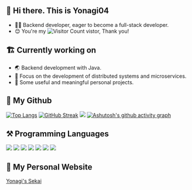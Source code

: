 ## 👋 Hi there. This is Yonagi04
+ 👨‍💻 Backend developer, eager to become a full-stack developer.
+ 😊 You're my ![Visitor Count](https://profile-counter.glitch.me/Yonagi04/count.svg) vistor, Thank you!
## 🏗️ Currently working on
+ 🌏 Backend development with Java.
+ 🧐 Focus on the development of distributed systems and microservices.
+ 🧰 Some useful and meaningful personal projects.
## 🚀 My Github
[![Top Langs](https://github-readme-stats.vercel.app/api/top-langs/?username=Yonagi04&layout=compact)](https://github.com/anuraghazra/github-readme-stats)
[![GitHub Streak](https://streak-stats.demolab.com/?user=Yonagi04)](https://git.io/streak-stats)
![](https://github-readme-stats.vercel.app/api?username=yonagi04&hide=issues&title_color=7ebdff&text_color=777)
[![Ashutosh's github activity graph](https://github-readme-activity-graph.vercel.app/graph?username=Yonagi04&theme=xcode)](https://github.com/ashutosh00710/github-readme-activity-graph)
## ⚒️ Programming Languages
![](https://img.shields.io/badge/Java-ED8B00?style=for-the-badge&logo=openjdk&logoColor=white)
![](https://img.shields.io/badge/C%2B%2B-00599C?style=for-the-badge&logo=c%2B%2B&logoColor=white)
![](https://img.shields.io/badge/Python-14354C?style=for-the-badge&logo=python&logoColor=white)
![](https://img.shields.io/badge/JavaScript-F7DF1E?style=for-the-badge&logo=javascript&logoColor=black)
![](https://img.shields.io/badge/HTML5-E34F26?style=for-the-badge&logo=html5&logoColor=white)
![](https://img.shields.io/badge/CSS3-1572B6?style=for-the-badge&logo=css3&logoColor=white)
![](https://img.shields.io/badge/Go-00ADD8?style=for-the-badge&logo=go&logoColor=white)
## 🤩 My Personal Website
[Yonagi's Sekai](https://yonagi04.github.io)
